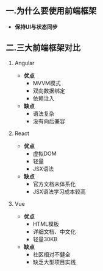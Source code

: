 ## 一.为什么要使用前端框架
+	**保持UI与状态同步**

## 二.三大前端框架对比
1.	Angular
	+	**优点** 
		+	MVVM模式
		+	双向数据绑定
		+	依赖注入
	+	**缺点**
		+	语法复杂
		+	没有向后兼容
	
2.	React
	+	**优点**
		+	虚拟DOM
		+	轻量
		+	JSX语法
	+	**缺点**
		+	官方文档未体系化
		+	JSX语法学习成本较高
3.	Vue
	+	**优点**
		+	HTML模板
		+	详细文档、中文化
		+	轻量30KB
	+	**缺点**
		+	社区相对不健全
		+	缺乏大型项目实践

